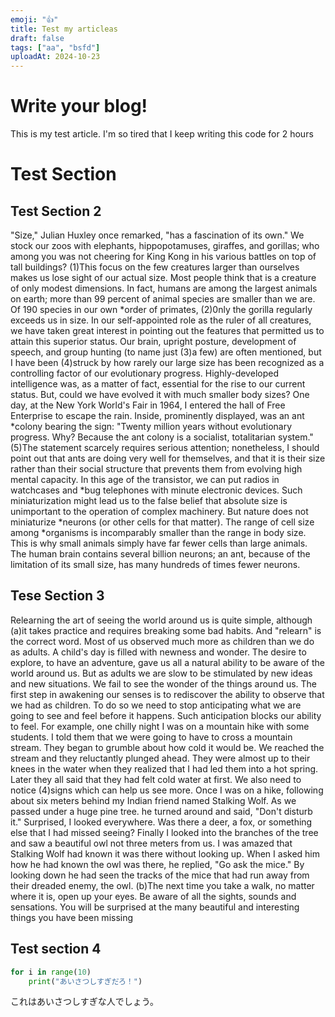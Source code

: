 ```yaml
---
emoji: "👍"
title: Test my articleas
draft: false
tags: ["aa", "bsfd"]
uploadAt: 2024-10-23
---
```

# Write your blog!
This is my test article.
I'm so tired that I keep writing this code for 2 hours
# Test Section
## Test Section 2
"Size," Julian Huxley once remarked, "has a fascination of its own." We
 stock our zoos with elephants, hippopotamuses, giraffes, and gorillas; who
 among you was not cheering for King Kong in his various battles on top of tall
 buildings? (1)This focus on the few creatures larger than ourselves makes us
 lose sight of our actual size. Most people think that is a
 creature of only modest dimensions. In fact, humans are among the largest
 animals on earth; more than 99 percent of animal species are smaller than we
 are. Of 190 species in our own *order of primates, (2)0nly the gorilla
 regularly exceeds us in size.
 In our self-appointed role as the ruler of all creatures, we have taken great
 interest in pointing out the features that permitted us to attain this superior
 status. Our brain, upright posture, development of speech, and group hunting
 (to name just (3)a few) are often mentioned, but I have been (4)struck by how
 rarely our large size has been recognized as a controlling factor of our
 evolutionary progress.
 Highly-developed intelligence was, as a matter of fact, essential for the
 rise to our current status. But, could we have evolved it with much smaller
 body sizes? One day, at the New York World's Fair in 1964, I entered the hall
 of Free Enterprise to escape the rain. Inside, prominently displayed, was an
 ant *colony bearing the sign: "Twenty million years without evolutionary
 progress. Why? Because the ant colony is a socialist, totalitarian system."
 (5)The statement scarcely requires serious attention; nonetheless, I should
 point out that ants are doing very well for themselves, and that it is their
 size rather than their social structure that prevents them from evolving high
 mental capacity.
 In this age of the transistor, we can put radios in watchcases and *bug
 telephones with minute electronic devices. Such miniaturization might lead us
 to the false belief that absolute size is unimportant to the operation of
 complex machinery. But nature does not miniaturize *neurons (or other cells
 for that matter). The range of cell size among *organisms is incomparably
 smaller than the range in body size. This is why small animals simply have far
 fewer cells than large animals. The human brain contains several billion
 neurons; an ant, because of the limitation of its small size, has many hundreds
 of times fewer neurons.
## Tese Section 3
 Relearning the art of seeing the world around us is quite simple, although
 (a)it takes practice and requires breaking some bad habits. And "relearn" is
 the correct word. Most of us observed much more as children than we do as
 adults. A child's day is filled with newness and wonder. The desire to explore,
 to have an adventure, gave us all a natural ability to be aware of the world
 around us. But as adults we are slow to be stimulated by new ideas and new
 situations. We fail to see the wonder of the things around us.
 The first step in awakening our senses is to rediscover the ability to
 observe that we had as children. To do so we need to stop anticipating what
 we are going to see and feel before it happens. Such anticipation blocks our
 ability to feel.
 For example, one chilly night I was on a mountain hike with some students.
 I told them that we were going to have to cross a mountain stream. They began
 to grumble about how cold it would be. We reached the stream and they
 reluctantly plunged ahead. They were almost up to their knees in the water when
 they realized that I had led them into a hot spring. Later they all said that
 they had felt cold water at first.
 We also need to notice (4)signs which can help us see more. Once I was on
 a hike, following about six meters behind my Indian friend named Stalking Wolf.
 As we passed under a huge pine tree. he turned around and said, "Don't disturb
 it." Surprised, I looked everywhere. Was there a deer, a fox, or something else
 that I had missed seeing? Finally I looked into the branches of the tree and
 saw a beautiful owl not three meters from us.
 I was amazed that Stalking Wolf had known it was there without looking up.
 When I asked him how he had known the owl was there, he replied, "Go ask the
 mice." By looking down he had seen the tracks of the mice that had run away
 from their dreaded enemy, the owl.
 (b)The next time you take a walk, no matter where it is, open up your eyes.
 Be aware of all the sights, sounds and sensations. You will be surprised at
 the many beautiful and interesting things you have been missing

## Test section 4
```py
for i in range(10)
    print("あいさつしすぎだろ！")
```

これはあいさつしすぎな人でしょう。